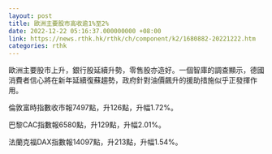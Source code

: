 ```yaml
---
layout: post
title: 歐洲主要股市高收逾1%至2%
date: 2022-12-22 05:16:37.000000000 +08:00
link: https://news.rthk.hk/rthk/ch/component/k2/1680882-20221222.htm
categories: rthk
---
```


歐洲主要股市上升，銀行股延續升勢，零售股亦造好。一個智庫的調查顯示，德國消費者信心將在新年延續復蘇趨勢，政府針對油價飆升的援助措施似乎正發揮作用。

倫敦富時指數收市報7497點，升126點，升幅1.72%。

巴黎CAC指數報6580點，升129點，升幅2.01%。

法蘭克福DAX指數報14097點，升213點，升幅1.54%。
